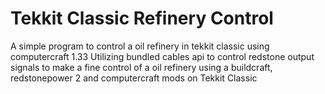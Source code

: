 # Tekkit Classic Refinery Control
A simple program to control a oil refinery in tekkit classic using computercraft 1.33
Utilizing bundled cables api to control redstone output signals to make a fine control
of a oil refinery using a buildcraft, redstonepower 2 and computercraft mods on 
Tekkit Classic

